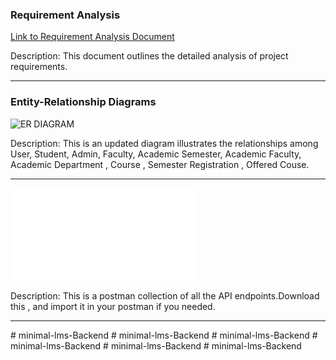 ### Requirement Analysis

[Link to Requirement Analysis Document](https://docs.google.com/document/d/10mkjS8boCQzW4xpsESyzwCCLJcM3hvLghyD_TeXPBx0/edit?usp=sharing)

Description: This document outlines the detailed analysis of project requirements.

---

### Entity-Relationship Diagrams

![ER DIAGRAM](./erdiagram.png)

Description: This is an updated diagram illustrates the relationships among User, Student, Admin, Faculty, Academic Semester, Academic Faculty, Academic Department , Course , Semester Registration , Offered Couse.

---

![POSTMAN COLLECTION](./postman_collection.json)

Description: This is a postman collection of all the API endpoints.Download this , and import it in your postman if you needed.

---
#   m i n i m a l - l m s - B a c k e n d  
 #   m i n i m a l - l m s - B a c k e n d  
 #   m i n i m a l - l m s - B a c k e n d  
 #   m i n i m a l - l m s - B a c k e n d  
 #   m i n i m a l - l m s - B a c k e n d  
 #   m i n i m a l - l m s - B a c k e n d  
 